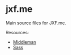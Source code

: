 jxf.me
======

Main source files for JXF.me.

Resources:

- [Middleman]("http://middlemanapp.com/")
- [Sass]("http://sass-lang.com/")
